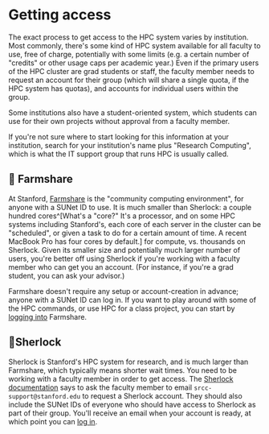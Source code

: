 # Getting access

The exact process to get access to the HPC system varies by institution. Most commonly, there's some kind of HPC system available for all faculty to use, free of charge, potentially with some limits (e.g. a certain number of "credits" or other usage caps per academic year.) Even if the primary users of the HPC cluster are grad students or staff, the faculty member needs to request an account for their group (which will share a single quota, if the HPC system has quotas), and accounts for individual users within the group.

Some institutions also have a student-oriented system, which students can use for their own projects without approval from a faculty member.

If you're not sure where to start looking for this information at your institution, search for your institution's name plus "Research Computing", which is what the IT support group that runs HPC is usually called.

## 🌲 Farmshare
At Stanford, [Farmshare](https://web.stanford.edu/group/farmshare/cgi-bin/wiki/index.php/User_Guide) is the "community computing environment", for anyone with a SUNet ID to use. It is much smaller than Sherlock: a couple hundred cores^[What's a "core?" It's a processor, and on some HPC systems including Stanford's, each core of each server in the cluster can be "scheduled", or given a task to do for a certain amount of time. A recent MacBook Pro has four cores by default.] for compute, vs. thousands on Sherlock. Given its smaller size and potentially much larger number of users, you're better off using Sherlock if you're working with a faculty member who can get you an account. (For instance, if you're a grad student, you can ask your advisor.)

Farmshare doesn't require any setup or account-creation in advance; anyone with a SUNet ID can log in. If you want to play around with some of the HPC commands, or use HPC for a class project, you can start by [logging into](logging-in) Farmshare.

## 🌲Sherlock
Sherlock is Stanford's HPC system for research, and is much larger than Farmshare, which typically means shorter wait times. You need to be working with a faculty member in order to get access. The [Sherlock documentation](https://www.sherlock.stanford.edu/docs/getting-started/?h=sherlock+request+accou) says to ask the faculty member to email `srcc-support@stanford.edu` to request a Sherlock account. They should also include the SUNet IDs of everyone who should have access to Sherlock as part of their group. You'll receive an email when your account is ready, at which point you can [log in](logging-in).